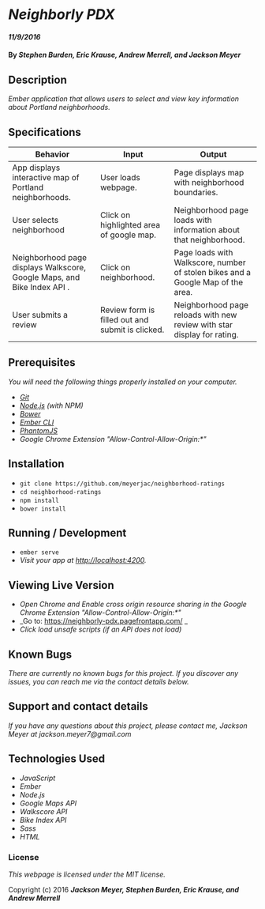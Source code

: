# _Neighborly PDX_

#### _11/9/2016_

#### By _**Stephen Burden, Eric Krause, Andrew Merrell, and Jackson Meyer**_

## Description

_Ember application that allows users to select and view key information about Portland neighborhoods._

## Specifications

| Behavior         | Input         | Output         |
|------------------|---------------|----------------|
| App displays interactive map of Portland neighborhoods. | User loads webpage. | Page displays map with neighborhood boundaries. |
| User selects neighborhood | Click on highlighted area of google map. | Neighborhood page loads with information about that neighborhood. |
| Neighborhood page displays Walkscore, Google Maps, and Bike Index API . | Click on neighborhood. | Page loads with Walkscore, number of stolen bikes and a Google Map of the area. |
| User submits a review | Review form is filled out and submit is clicked. | Neighborhood page reloads with new review with star display for rating. |

## Prerequisites

_You will need the following things properly installed on your computer._

* _[Git](http://git-scm.com/)_
* _[Node.js](http://nodejs.org/) (with NPM)_
* _[Bower](http://bower.io/)_
* _[Ember CLI](http://ember-cli.com/)_
* _[PhantomJS](http://phantomjs.org/)_
* _Google Chrome Extension "Allow-Control-Allow-Origin:*"_


## Installation

* `git clone https://github.com/meyerjac/neighborhood-ratings`
* `cd neighborhood-ratings`
* `npm install`
* `bower install`

## Running / Development

* `ember serve`
* _Visit your app at [http://localhost:4200](http://localhost:4200)._

## Viewing Live Version
* _Open Chrome and Enable cross origin resource sharing in the Google Chrome Extension "Allow-Control-Allow-Origin:*"_
* _Go to: https://neighborly-pdx.pagefrontapp.com/ _
* _Click load unsafe scripts (if an API does not load)_

## Known Bugs
_There are currently no known bugs for this project. If you discover any issues, you can reach me via the contact details below._

## Support and contact details
_If you have any questions about this project, please contact me, Jackson Meyer at jackson.meyer7@gmail.com_

## Technologies Used
* _JavaScript_
* _Ember_
* _Node.js_
* _Google Maps API_
* _Walkscore API_
* _Bike Index API_
* _Sass_
* _HTML_

### License

*This webpage is licensed under the MIT license.*

Copyright (c) 2016 **_Jackson Meyer, Stephen Burden, Eric Krause, and Andrew Merrell_**
